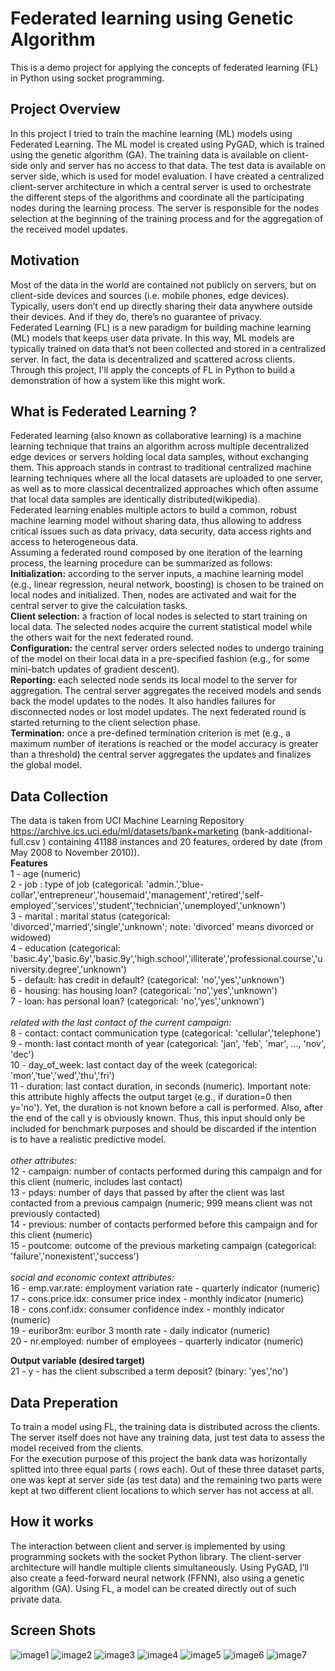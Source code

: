 # Federated learning using Genetic Algorithm
This is a demo project for applying the concepts of federated learning (FL) in Python using socket programming.
## Project Overview
In this project I tried to train the machine learning (ML) models using Federated Learning. The ML model is created using PyGAD, which is trained using the genetic algorithm (GA). The training data is available on client-side only and server has no access to that data. The test data is available on server side, which is used for model evaluation.
I have created a centralized client-server architecture in which a central server is used to orchestrate the different steps of the algorithms and coordinate all the participating nodes during the learning process. The server is responsible for the nodes selection at the beginning of the training process and for the aggregation of the received model updates.
## Motivation
Most of the data in the world are contained not publicly on servers, but on client-side devices and sources (i.e. mobile phones, edge devices). Typically, users don’t end up directly sharing their data anywhere outside their devices. And if they do, there’s no guarantee of privacy. <br>
Federated Learning (FL) is a new paradigm for building machine learning (ML) models that keeps user data private. In this way, ML models are typically trained on data that’s not been collected and stored in a centralized server. In fact, the data is decentralized and scattered across clients. Through this project, I'll apply the concepts of FL in Python to build a demonstration of how a system like this might work.
## What is Federated Learning ?
Federated learning (also known as collaborative learning) is a machine learning technique that trains an algorithm across multiple decentralized edge devices or servers holding local data samples, without exchanging them. This approach stands in contrast to traditional centralized machine learning techniques where all the local datasets are uploaded to one server, as well as to more classical decentralized approaches which often assume that local data samples are identically distributed(wikipedia).<br>
Federated learning enables multiple actors to build a common, robust machine learning model without sharing data, thus allowing to address critical issues such as data privacy, data security, data access rights and access to heterogeneous data. <br>
Assuming a federated round composed by one iteration of the learning process, the learning procedure can be summarized as follows:<br>
**Initialization:** according to the server inputs, a machine learning model (e.g., linear regression, neural network, boosting) is chosen to be trained on local nodes and initialized. Then, nodes are activated and wait for the central server to give the calculation tasks.<br>
**Client selection:** a fraction of local nodes is selected to start training on local data. The selected nodes acquire the current statistical model while the others wait for the next federated round.<br>
**Configuration:** the central server orders selected nodes to undergo training of the model on their local data in a pre-specified fashion (e.g., for some mini-batch updates of gradient descent).<br>
**Reporting:** each selected node sends its local model to the server for aggregation. The central server aggregates the received models and sends back the model updates to the nodes. It also handles failures for disconnected nodes or lost model updates. The next federated round is started returning to the client selection phase.<br>
**Termination:** once a pre-defined termination criterion is met (e.g., a maximum number of iterations is reached or the model accuracy is greater than a threshold) the central server aggregates the updates and finalizes the global model.<br>
## Data Collection
The data is taken from UCI Machine Learning Repository https://archive.ics.uci.edu/ml/datasets/bank+marketing (bank-additional-full.csv ) containing 41188 instances and 20 features, ordered by date (from May 2008 to November 2010)).<br>
**Features** <br>
1 - age (numeric)<br>
2 - job : type of job (categorical: 'admin.','blue-collar','entrepreneur','housemaid','management','retired','self-employed','services','student','technician','unemployed','unknown')<br>
3 - marital : marital status (categorical: 'divorced','married','single','unknown'; note: 'divorced' means divorced or widowed)<br>
4 - education (categorical: 'basic.4y','basic.6y','basic.9y','high.school','illiterate','professional.course','university.degree','unknown')<br>
5 - default: has credit in default? (categorical: 'no','yes','unknown')<br>
6 - housing: has housing loan? (categorical: 'no','yes','unknown')<br>
7 - loan: has personal loan? (categorical: 'no','yes','unknown')<br><br>
_related with the last contact of the current campaign:_<br>
8 - contact: contact communication type (categorical: 'cellular','telephone')<br>
9 - month: last contact month of year (categorical: 'jan', 'feb', 'mar', ..., 'nov', 'dec')<br>
10 - day_of_week: last contact day of the week (categorical: 'mon','tue','wed','thu','fri')<br>
11 - duration: last contact duration, in seconds (numeric). Important note: this attribute highly affects the output target (e.g., if duration=0 then y='no'). Yet, the duration is not known before a call is performed. Also, after the end of the call y is obviously known. Thus, this input should only be included for benchmark purposes and should be discarded if the intention is to have a realistic predictive model. <br><br>
_other attributes:_<br>
12 - campaign: number of contacts performed during this campaign and for this client (numeric, includes last contact)<br>
13 - pdays: number of days that passed by after the client was last contacted from a previous campaign (numeric; 999 means client was not previously contacted)<br>
14 - previous: number of contacts performed before this campaign and for this client (numeric)<br>
15 - poutcome: outcome of the previous marketing campaign (categorical: 'failure','nonexistent','success')<br><br>
_social and economic context attributes:_<br>
16 - emp.var.rate: employment variation rate - quarterly indicator (numeric)<br>
17 - cons.price.idx: consumer price index - monthly indicator (numeric)<br>
18 - cons.conf.idx: consumer confidence index - monthly indicator (numeric)<br>
19 - euribor3m: euribor 3 month rate - daily indicator (numeric)<br>
20 - nr.employed: number of employees - quarterly indicator (numeric)<br>

**Output variable (desired target)**<br>
21 - y - has the client subscribed a term deposit? (binary: 'yes','no')<br>
## Data Preperation
To train a model using FL, the training data is distributed across the clients. The server itself does not have any training data, just test data to assess the model received from the clients. <br>
For the execution purpose of this project the bank data was horizontally splitted into three equal parts ( rows each). Out of these three dataset parts, one was kept at server side (as test data) and the remaining two parts were kept at two different client locations to which server has not access at all.
## How it works
The interaction between client and server is implemented by using programming sockets with the socket Python library. The client-server architecture will handle multiple clients simultaneously. Using PyGAD, I’ll also create a feed-forward neural network (FFNN), also using a genetic algorithm (GA).
 Using FL, a model can be created directly out of such private data. 
## Screen Shots
![image1](https://github.com/reenasheoran/Federated-learning-using-GeneticAlgorithm/blob/main/static/7.png)
![image2](https://github.com/reenasheoran/Federated-learning-using-GeneticAlgorithm/blob/main/static/4.png)
![image3](https://github.com/reenasheoran/Federated-learning-using-GeneticAlgorithm/blob/main/static/1.png)
![image4](https://github.com/reenasheoran/Federated-learning-using-GeneticAlgorithm/blob/main/static/5.png)
![image5](https://github.com/reenasheoran/Federated-learning-using-GeneticAlgorithm/blob/main/static/2.png)
![image6](https://github.com/reenasheoran/Federated-learning-using-GeneticAlgorithm/blob/main/static/3.png)
![image7](https://github.com/reenasheoran/Federated-learning-using-GeneticAlgorithm/blob/main/static/6.png)

